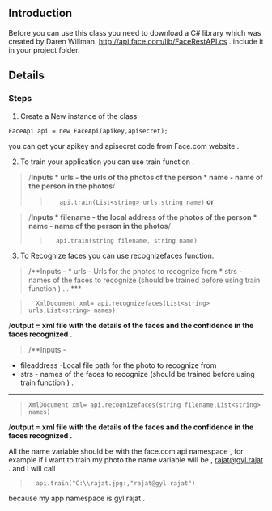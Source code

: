 ## Introduction ##

Before you can use this class you need to download a C# library which was created by Daren Willman. http://api.face.com/lib/FaceRestAPI.cs . include it in your project folder.


## Details ##
### Steps ###
1. Create a New instance of the class

` FaceApi api = new FaceApi(apikey,apisecret); `

you can get your apikey and apisecret code from Face.com website .

2. To train your application you can use train function .

> /**Inputs
    * urls - the urls of the photos of the person
    * name - name of the person in the photos**/
> > `    api.train(List<string> urls,string name) `
**or**


> /**Inputs
    * filename - the local address of the photos of the person
    * name - name of the person in the photos**/
> > `   api.train(string filename, string name)  `

3. To Recognize faces you can use recognizefaces function.

> /**Inputs -
    * urls - Urls for the photos to recognize from
    * strs - names of the faces to recognize (should be trained before using train function ) . .
    ***

> `   XmlDocument xml= api.recognizefaces(List<string> urls,List<string> names) `

/**output = xml file with the details of the faces and the confidence in the faces recognized .**

> /**Inputs -
  * fileaddress -Local file path for the photo to recognize from
  * strs - names of the faces to recognize (should be trained before using train function ) .
  ***

> ` XmlDocument xml= api.recognizefaces(string filename,List<string> names) `

/**output = xml file with the details of the faces and the confidence in the faces recognized .**


All the name variable should be with the face.com api namespace ,
for example if i want to train my photo the name variable will be , rajat@gyl.rajat . and i will call
> `   api.train("C:\\rajat.jpg:,"rajat@gyl.rajat")  `

because my app namespace is gyl.rajat .